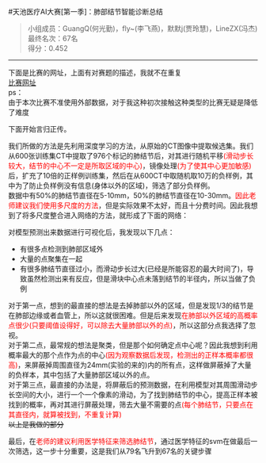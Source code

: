 #天池医疗AI大赛[第一季]：肺部结节智能诊断总结
>小组成员：GuangQ(何光勤)，fly~(李飞燕)，默默j(贾玲慧)，LineZX(冯杰)  
>最终名次：67名  
>得分：0.452  
*******  
下面是比赛的网址，上面有对赛题的描述，我就不在重复  
[比赛网址](https://tianchi.aliyun.com/competition/information.htm?spm=5176.100067.5678.2.4c5fd3br3tozC&raceId=231601)  
ps：  
由于本次比赛不准使用外部数据，对于我这种初次接触这种类型的比赛无疑是降低了难度  
  
下面开始言归正传。  
    
我们所做的方法是先利用深度学习的方法，从原始的CT图像中提取候选集。我们从600张训练集CT中提取了976个标记的肺结节后，对其进行随机平移<font color='red'>(滑动步长较大，结节的中心不一定是所取区域的中心)</font>，镜像处理<font color='red'>(为了使其中心更加敏感)</font>后，扩充了10倍的正样例训练集，然后在从600CT中取随机取10万的负样例，其中为了防止负样例没有信息(身体以外的区域)，筛选了部分负样例。  
数据中有50%的肺结节直径在5-10mm，50%的肺结节直径在10-30mm。<font color='red'>因此老师建议我们使用多尺度的方法</font>，但是实际效果不太好，而且十分费时间。因此我想到了将多尺度整合进入网络的方法，就形成了下面的网络：
  
对模型预测出来数据进行可视化后，我发现以下几点：
* 有很多点检测到肺部区域外
* 大量的点聚集在一起
* 有很多肺结节直径过小，而滑动步长过大(已经是所能容忍的最大时间了)，导致虽然检测出来有反应，但是滑块中心点未落到结节的半径内，所以当做了负例
  
对于第一点，想到的最直接的想法是去掉肺部以外的区域，但是发现1/3的结节是在肺部边缘或者血管上，所以这就很困难。但是后来发现<font color=red>在肺部以外区域的高概率点很少(只要阈值设得好，可以除去大量肺部以外的点)</font>，所以这部分点我选择了忽视。  
对于第二点，最常规的想法是聚类，但是那个如何确定点中心呢？因此我想到利用概率最大的那个点作为点的中心<font color=red>(因为观察数据后发现，检测出的正样本概率都很高)</font>，来屏蔽掉周围直径为24mm(实验的来的)内的所有点，这样做屏蔽掉了大量的负样本，其中包括了大量肺部区域以外的点。  
对于第三点，最直接的办法是，将屏蔽后的预测数据，在利用模型对其周围滑动步长空间的大小，进行一个一个像素的滑动，为了找到肺结节的中心，提高正样本被找到的概率，再对其进行屏蔽处理，筛去大量不需要的点<font color=red>(每个肺结节，只要点在其直径内，就算被找到，不重复计算)</font>  
~~以上是我做的部分~~
  
最后，在<font color=red>老师的建议利用医学特征来筛选肺结节</font>，通过医学特征的svm在做最后一次筛选，这一步十分重要，这是我们从79名飞升到67名的关键步骤

